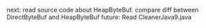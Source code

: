 next:
  read source code about HeapByteBuf.
  compare diff between DirectByteBuf and HeapByteBuf
future:
  Read CleanerJava9.java
